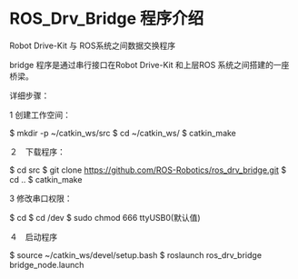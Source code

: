# ROS_Drv_Bridge 程序介绍

Robot Drive-Kit 与 ROS系统之间数据交换程序

bridge 程序是通过串行接口在Robot Drive-Kit 和上层ROS 系统之间搭建的一座桥梁。

详细步骤：

1 创建工作空间：

$ mkdir -p ~/catkin_ws/src
$ cd ~/catkin_ws/
$ catkin_make

２　下载程序：

$ cd src
$ git clone https://github.com/ROS-Robotics/ros_drv_bridge.git
$ cd ..
$ catkin_make

3 修改串口权限：

$ cd
$ cd /dev
$ sudo chmod 666 ttyUSB0(默认值)

４　启动程序

$ source ~/catkin_ws/devel/setup.bash
$ roslaunch ros_drv_bridge bridge_node.launch





